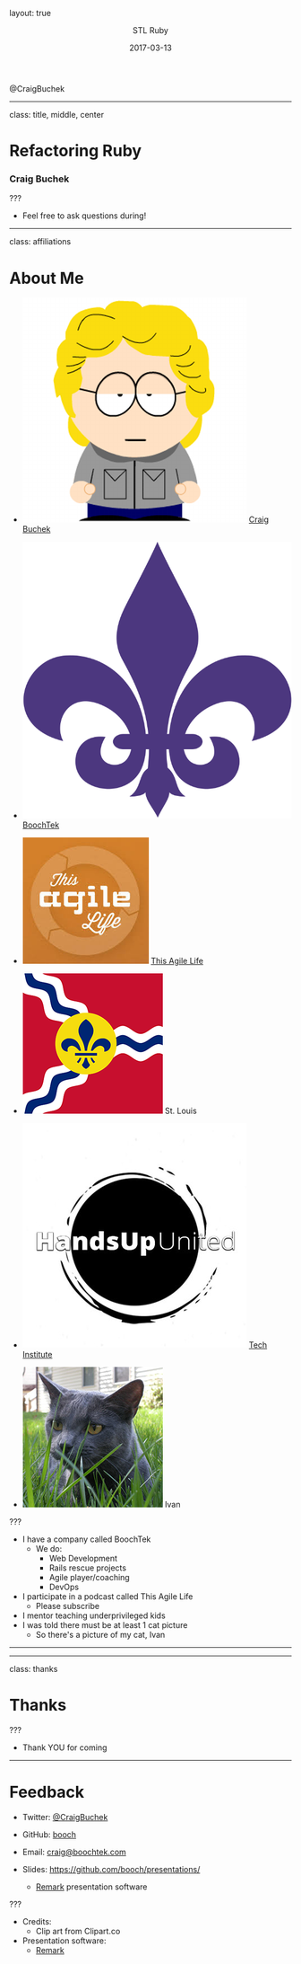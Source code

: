 layout: true

<header>
  <p class="left">STL Ruby</p>
  <p class="right">2017-03-13</p>
</header>


<footer>
  <p class="left">@CraigBuchek</p>
</footer>

---
class: title, middle, center

# Refactoring Ruby
### Craig Buchek

???

* Feel free to ask questions during!

---
class: affiliations

# About Me

* ![](craigbuchek.png) [Craig Buchek][craigbuchek]
* ![](boochtek.svg) [BoochTek][boochtek]
* ![](this_agile_life.jpg) [This Agile Life][tal]

* ![](stl_flag.png) St. Louis
* ![](hands_up_united.jpg) [Tech Institute](http://www.handsupunited.org/techimpact/)
* ![](ivan.jpg) Ivan


???

* I have a company called BoochTek
    * We do:
        * Web Development
        * Rails rescue projects
        * Agile player/coaching
        * DevOps
* I participate in a podcast called This Agile Life
    * Please subscribe
* I mentor teaching underprivileged kids
* I was told there must be at least 1 cat picture
    * So there's a picture of my cat, Ivan

---



---
class: thanks

# Thanks


???

* Thank YOU for coming

---

# Feedback

* Twitter: [@CraigBuchek][twitter]
* GitHub: [booch][github]
* Email: craig@boochtek.com


* Slides: https://github.com/booch/presentations/
    * [Remark][remark] presentation software

???

* Credits:
    * Clip art from Clipart.co
* Presentation software:
    * [Remark][remark]


[twitter]: https://twitter.com/CraigBuchek
[github]: https://github.com/booch
[github-boochtek]: https://github.com/boochtek
[craigbuchek]: http://craigbuchek.com
[boochtek]: https://www.boochtek.com
[tal]: http://www.thisagilelife.com


[remark]: http://remarkjs.com/
